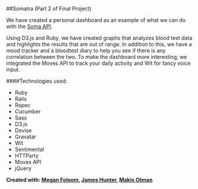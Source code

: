 ##Somatra
(Part 2 of Final Project)

We have created a personal dashboard as an example of what we can do with the [Soma API](https://github.com/jorjahung/Soma).

Using D3.js and Ruby, we have created graphs that analyzes blood test data and highlights the results that are out of range. In addition to this, we have a mood tracker and a bloodtest diary to help you see if there is any correlation between the two. To make the dashboard more interesting, we integrated the Moves API to track your daily activity and Wit for fancy voice input.

####Technologies used:
* Ruby
* Rails
* Rspec
* Cucumber
* Sass
* D3.js
* Devise
* Gravatar 
* Wit
* Sentimental
* HTTParty
* Moves API
* jQuery

**Created with: [Megan Folsom](https://github.com/mfolsom), [James Hunter](https://github.com/NotTheUsual), [Makis Otman](https://github.com/Maikon)**

